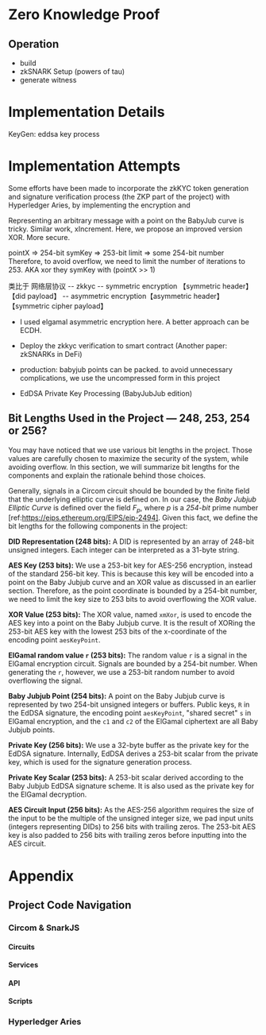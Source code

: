 



# Zero Knowledge Proof

## Operation
- build
- zkSNARK Setup (powers of tau)
- generate witness


# Implementation Details
KeyGen: eddsa key process

# Implementation Attempts

Some efforts have been made to incorporate the zkKYC token generation and signature verification process (the ZKP part of the project) with Hyperledger Aries, by implementing the encryption and 




Representing an arbitrary message with a point on the BabyJub curve is tricky. Similar work, xIncrement. Here, we propose an improved version XOR. More secure.

pointX => 254-bit
symKey => 253-bit
limit => some 254-bit number
Therefore, to avoid overflow, we need to limit the number of iterations to 253. AKA xor they symKey with (pointX >> 1)


类比于 网络层协议
-- zkkyc
-- symmetric encryption 【symmetric header】【did payload】
-- asymmetric encryption【asymmetric header】【symmetric cipher payload】


- I used elgamal asymmetric encryption here. A better approach can be ECDH.
- Deploy the zkkyc verification to smart contract (Another paper: zkSNARKs in DeFi)

- production: babyjub points can be packed. to avoid unnecessary complications, we use the uncompressed form in this project

- EdDSA Private Key Processing (BabyJubJub edition)

## Bit Lengths Used in the Project — 248, 253, 254 or 256?
You may have noticed that we use various bit lengths in the project. 
Those values are carefully chosen to maximize the security of the system, while avoiding overflow.
In this section, we will summarize bit lengths for the components and explain the rationale behind those choices.

Generally, signals in a Circom circuit should be bounded by the finite field that the underlying elliptic curve is defined on.
In our case, the _Baby Jubjub Elliptic Curve_ is defined over the field $F_p$, where $p$ is a _254-bit_ prime number [ref:https://eips.ethereum.org/EIPS/eip-2494].
Given this fact, we define the bit lengths for the following components in the project:

__DID Representation (248 bits):__ A DID is represented by an array of 248-bit unsigned integers. Each integer can be interpreted as a 31-byte string.

__AES Key (253 bits):__ We use a 253-bit key for AES-256 encryption, instead of the standard 256-bit key.
This is because this key will be encoded into a point on the Baby Jubjub curve and an XOR value as discussed in an earlier section.
Therefore, as the point coordinate is bounded by a 254-bit number, we need to limit the key size to 253 bits to avoid overflowing the XOR value.

__XOR Value (253 bits):__ The XOR value, named `xmXor`, is used to encode the AES key into a point on the Baby Jubjub curve. It is the result of XORing the 253-bit AES key with the lowest 253 bits of the x-coordinate of the encoding point `aesKeyPoint`.

__ElGamal random value `r` (253 bits):__ The random value `r` is a signal in the ElGamal encryption circuit. Signals are bounded by a 254-bit number. When generating the `r`, however, we use a 253-bit random number to avoid overflowing the signal.

__Baby Jubjub Point (254 bits):__ A point on the Baby Jubjub curve is represented by two 254-bit unsigned integers or buffers.
Public keys, `R` in the EdDSA signature, the encoding point `aesKeyPoint`, "shared secret" `s` in ElGamal encryption, and the `c1` and `c2` of the ElGamal ciphertext are all Baby Jubjub points.

__Private Key (256 bits):__ We use a 32-byte buffer as the private key for the EdDSA signature.
Internally, EdDSA derives a 253-bit scalar from the private key, which is used for the signature generation process.

__Private Key Scalar (253 bits):__ A 253-bit scalar derived according to the Baby Jubjub EdDSA signature scheme. It is also used as the private key for the ElGamal decryption.

__AES Circuit Input (256 bits):__ As the AES-256 algorithm requires the size of the input to be the multiple of the unsigned integer size, we pad input units (integers representing DIDs) to 256 bits with trailing zeros.
The 253-bit AES key is also padded to 256 bits with trailing zeros before inputting into the AES circuit.

# Appendix
## Project Code Navigation
### Circom & SnarkJS
#### Circuits
#### Services
#### API
#### Scripts

### Hyperledger Aries
